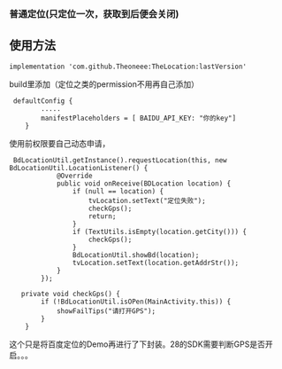 ### 普通定位(只定位一次，获取到后便会关闭)

## 使用方法

```
implementation 'com.github.Theoneee:TheLocation:lastVersion'
```

build里添加（定位之类的permission不用再自己添加）

```
 defaultConfig {
        .....
        manifestPlaceholders = [ BAIDU_API_KEY: "你的key"]
    }
```

 使用前权限要自己动态申请，
```
 BdLocationUtil.getInstance().requestLocation(this, new BdLocationUtil.LocationListener() {
            @Override
            public void onReceive(BDLocation location) {
                if (null == location) {
                    tvLocation.setText("定位失败");
                    checkGps();
                    return;
                }
                if (TextUtils.isEmpty(location.getCity())) {
                    checkGps();
                }
                BdLocationUtil.showBd(location);
                tvLocation.setText(location.getAddrStr());
            }
        });
```     
```
   private void checkGps() {
        if (!BdLocationUtil.isOPen(MainActivity.this)) {
            showFailTips("请打开GPS");
        }
    }
```



这个只是将百度定位的Demo再进行了下封装。28的SDK需要判断GPS是否开启。。。
        





